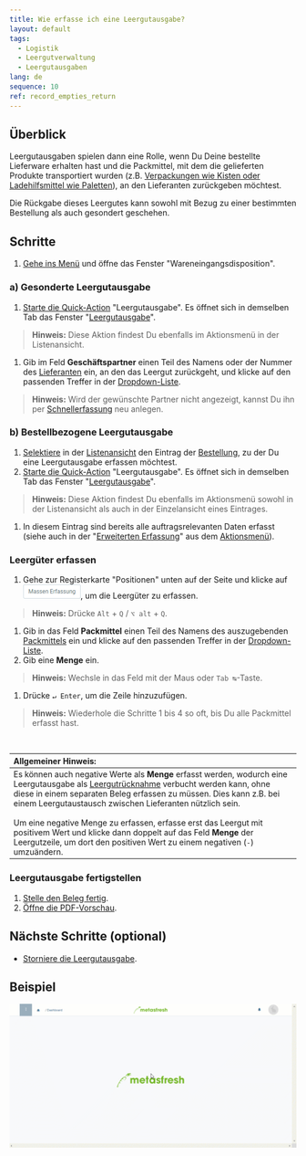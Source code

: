 ```yaml
---
title: Wie erfasse ich eine Leergutausgabe?
layout: default
tags:
  - Logistik
  - Leergutverwaltung
  - Leergutausgaben
lang: de
sequence: 10
ref: record_empties_return
---
```


## Überblick
Leergutausgaben spielen dann eine Rolle, wenn Du Deine bestellte Lieferware erhalten hast und die Packmittel, mit dem die gelieferten Produkte transportiert wurden (z.B. [Verpackungen wie Kisten oder Ladehilfsmittel wie Paletten](Handling_Unit_System)), an den Lieferanten zurückgeben möchtest.

Die Rückgabe dieses Leergutes kann sowohl mit Bezug zu einer bestimmten Bestellung als auch gesondert geschehen.

## Schritte
1. [Gehe ins Menü](Menu) und öffne das Fenster "Wareneingangsdisposition".

### a) Gesonderte Leergutausgabe
1. [Starte die Quick-Action](AktionStarten) "Leergutausgabe". Es öffnet sich in demselben Tab das Fenster "[Leergutausgabe](Menu)".
 >**Hinweis:** Diese Aktion findest Du ebenfalls im Aktionsmenü in der Listenansicht.

1. Gib im Feld **Geschäftspartner** einen Teil des Namens oder der Nummer des [Lieferanten](Neuer_Geschaeftspartner_Lieferant) ein, an den das Leergut zurückgeht, und klicke auf den passenden Treffer in der [Dropdown-Liste](Keyboard_Shortcuts_Liste).
 >**Hinweis:** Wird der gewünschte Partner nicht angezeigt, kannst Du ihn per [Schnellerfassung](Neuer_Geschaeftspartner_Schnellerfassung) neu anlegen.

### b) Bestellbezogene Leergutausgabe
1. [Selektiere](AuswahlBelege) in der [Listenansicht](Ansichten) den Eintrag der [Bestellung](Bestellung_erfassen), zu der Du eine Leergutausgabe erfassen möchtest.
1. [Starte die Quick-Action](AktionStarten) "Leergutausgabe". Es öffnet sich in demselben Tab das Fenster "[Leergutausgabe](Menu)".
 >**Hinweis:** Diese Aktion findest Du ebenfalls im Aktionsmenü sowohl in der Listenansicht als auch in der Einzelansicht eines Eintrages.

1. In diesem Eintrag sind bereits alle auftragsrelevanten Daten erfasst (siehe auch in der "[Erweiterten Erfassung](Ansichten)" aus dem [Aktionsmenü](AktionStarten)).

### Leergüter erfassen
1. Gehe zur Registerkarte "Positionen" unten auf der Seite und klicke auf !["Massen Erfassung"](assets/Massen_Erfassung_Button.png), um die Leergüter zu erfassen.
 >**Hinweis:** Drücke `Alt` + `Q` / `⌥ alt` + `Q`.

1. Gib in das Feld **Packmittel** einen Teil des Namens des auszugebenden [Packmittels](Packmittel_einrichten) ein und klicke auf den passenden Treffer in der [Dropdown-Liste](Keyboard_Shortcuts_Liste).
1. Gib eine **Menge** ein.
 >**Hinweis:** Wechsle in das Feld mit der Maus oder `Tab ↹`-Taste.

1. Drücke `↵ Enter`, um die Zeile hinzuzufügen.
 >**Hinweis:** Wiederhole die Schritte 1 bis 4 so oft, bis Du alle Packmittel erfasst hast.

<br>

| **Allgemeiner Hinweis:** |
| :--- |
| Es können auch negative Werte als **Menge** erfasst werden, wodurch eine Leergutausgabe als [Leergutrücknahme](Leergutruecknahme_erfassen) verbucht werden kann, ohne diese in einem separaten Beleg erfassen zu müssen. Dies kann z.B. bei einem Leergutaustausch zwischen Lieferanten nützlich sein.<br><br> Um eine negative Menge zu erfassen, erfasse erst das Leergut mit positivem Wert und klicke dann doppelt auf das Feld **Menge** der Leergutzeile, um dort den positiven Wert zu einem negativen (`-`) umzuändern. |

### Leergutausgabe fertigstellen
1. [Stelle den Beleg fertig](BelegverarbeitungFertigstellen).
1. [Öffne die PDF-Vorschau](PDFVorschau).

## Nächste Schritte (optional)
- [Storniere die Leergutausgabe](Leergutausgabe_stornieren).

## Beispiel
![](assets/Leergutausgabe_erfassen.gif)
